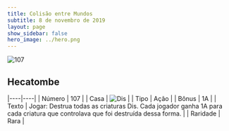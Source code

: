 ```yaml
---
title: Colisão entre Mundos
subtitle: 8 de novembro de 2019
layout: page
show_sidebar: false
hero_image: ../hero.png
---
```


![107](https://cdn.keyforgegame.com/media/card_front/pt/452_107_GG27V632WM5J_pt.png)

## Hecatombe

|----|----|
| Número | 107 |
| Casa | ![Dis](https://archonarcana.com/images/thumb/e/e8/Dis.png/22px-Dis.png "Dis") |
| Tipo | Ação |
| Bônus | 1A |
| Texto | Jogar: Destrua todas as criaturas Dis.  Cada jogador ganha 1A para cada criatura que controlava que foi destruída dessa forma. |
| Raridade | Rara |
